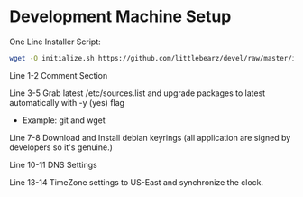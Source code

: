 # Development Machine Setup

One Line Installer Script: 
```bash
wget -O initialize.sh https://github.com/littlebearz/devel/raw/master/initialize.sh | bash
```

Line 1-2 Comment Section

Line 3-5 Grab latest /etc/sources.list and upgrade packages to latest automatically with -y (yes) flag
- Example: git and wget

Line 7-8 Download and Install debian keyrings (all application are signed by developers so it's genuine.)

Line 10-11 DNS Settings

Line 13-14  TimeZone settings to US-East and synchronize the clock.